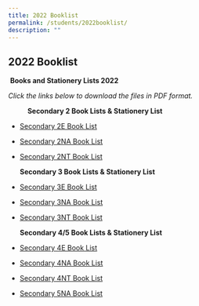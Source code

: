 ```yaml
---
title: 2022 Booklist
permalink: /students/2022booklist/
description: ""
---
```

## 2022 Booklist


&nbsp;<b>Books and Stationery Lists 2022</b>

*Click the links below to download the files in PDF format.*

&nbsp; &nbsp; &nbsp; &nbsp; &nbsp; <b>Secondary 2 Book Lists &amp; Stationery List</b>&nbsp;

*   [Secondary 2E Book List](/files/2022%20Booklist/tss-booklist-2022-2e.pdf)
*   [Secondary 2NA Book List](https://tanglinsec.moe.edu.sg/wp-content/uploads/2021/12/Booklist-2022-2NA.pdf)&nbsp;
*   [Secondary 2NT Book List](https://tanglinsec.moe.edu.sg/wp-content/uploads/2021/12/Booklist-2022-2NT.pdf)&nbsp;
    
    <b>Secondary 3 Book Lists &amp; Stationery List</b>&nbsp;
    
*   [Secondary 3E Book List](https://tanglinsec.moe.edu.sg/wp-content/uploads/2021/12/Booklist-2022-3E.pdf)&nbsp;
*   [Secondary 3NA Book List](https://tanglinsec.moe.edu.sg/wp-content/uploads/2021/12/Booklist-2022-3NA.pdf)&nbsp;
*   [Secondary 3NT Book List](https://tanglinsec.moe.edu.sg/wp-content/uploads/2021/12/Booklist-2022-3NT.pdf)&nbsp;
    
    <b>Secondary 4/5 Book Lists &amp;&nbsp;Stationery List</b>
    
*   [Secondary 4E Book List](https://tanglinsec.moe.edu.sg/wp-content/uploads/2021/12/Booklist-2022-4E.pdf)&nbsp;
*   [Secondary 4NA Book List](https://tanglinsec.moe.edu.sg/wp-content/uploads/2021/12/Booklist-2022-4NA.pdf)&nbsp;
*   [Secondary 4NT Book List](https://tanglinsec.moe.edu.sg/wp-content/uploads/2021/12/Booklist-2022-4NT.pdf)&nbsp;
*   [Secondary 5NA Book List](https://tanglinsec.moe.edu.sg/wp-content/uploads/2021/12/Booklist-2022-5NA.pdf)